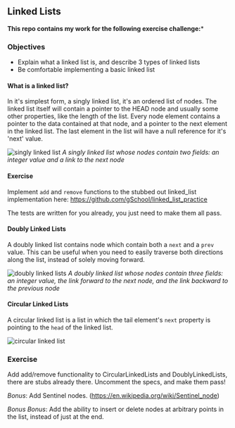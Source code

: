 ## Linked Lists

**This repo contains my work for the following exercise challenge:***

### Objectives

* Explain what a linked list is, and describe 3 types of linked lists
* Be comfortable implementing a basic linked list

#### What is a linked list?

In it's simplest form, a singly linked list, it's an ordered list of nodes. The linked list itself will contain a pointer to the HEAD node and usually some other properties, like the length of the list. Every node element contains a pointer to the data contained at that node, and a pointer to the next element in the linked list. The last element in the list will have a null reference for it's 'next' value.

![singly linked list](https://upload.wikimedia.org/wikipedia/commons/thumb/6/6d/Singly-linked-list.svg/816px-Singly-linked-list.svg.png)
_A singly linked list whose nodes contain two fields: an integer value and a link to the next node_

#### Exercise

Implement `add` and `remove` functions to the stubbed out linked_list implementation here: https://github.com/gSchool/linked_list_practice

The tests are written for you already, you just need to make them all pass.

#### Doubly Linked Lists

A doubly linked list contains node which contain both a `next` and a `prev` value. This can be useful when you need to easily traverse both directions along the list, instead of solely moving forward.

![doubly linked lists](https://upload.wikimedia.org/wikipedia/commons/thumb/5/5e/Doubly-linked-list.svg/1220px-Doubly-linked-list.svg.png)
_A doubly linked list whose nodes contain three fields: an integer value, the link forward to the next node, and the link backward to the previous node_

#### Circular Linked Lists

A circular linked list is a list in which the tail element's `next` property is pointing to the `head` of the linked list.

![circular linked list](https://upload.wikimedia.org/wikipedia/commons/thumb/d/df/Circularly-linked-list.svg/700px-Circularly-linked-list.svg.png)

### Exercise

Add add/remove functionality to CircularLinkedLists and DoublyLinkedLists, there are stubs already there. Uncomment the specs, and make them pass!

_Bonus_: Add Sentinel nodes. (https://en.wikipedia.org/wiki/Sentinel_node)

_Bonus Bonus_: Add the ability to insert or delete nodes at arbitrary points in the list, instead of just at the end.
